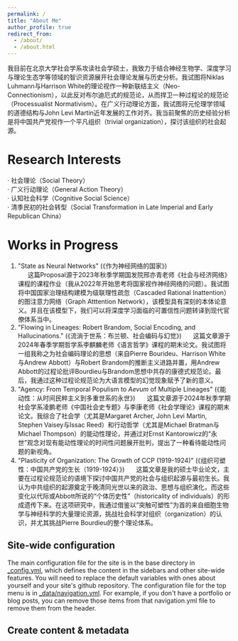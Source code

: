 ```yaml
---
permalink: /
title: "About Me"
author_profile: true
redirect_from: 
  - /about/
  - /about.html
---
```


我目前在北京大学社会学系攻读社会学硕士，我致力于结合神经生物学、深度学习与理论生态学等领域的智识资源展开社会理论发展与历史分析。我试图将Niklas Luhmann与Harrison White的理论视作一种新联结主义（Neo-Connectionism），以此反对布尔迪厄式的规范论，从而捍卫一种过程论的规范论（Processualist Normativism）。在广义行动理论方面，我试图将元伦理学领域的道德结构与John Levi Martin近年发展的工作对齐。我当前聚焦的历史经验分析是将中国共产党视作一个平凡组织（trivial organization），探讨该组织的社会起源。

Research Interests
======
· 社会理论（Social Theory） <br>
· 广义行动理论（General Action Theory） <br>
· 认知社会科学（Cognitive Social Science） <br>
· 清季民初的社会转型（Social Transformation in Late Imperial and Early Republican China）

Works in Progress
======
1. "State as Neural Networks" (《作为神经网络的国家》) <br>
&ensp; &ensp; 这篇Proposal源于2023年秋季学期国发院邢亦青老师《社会与经济网络》课程的课程作业（我从2022年开始思考将国家视作神经网络的问题）。我试图将中国国家治理结构建模为级联理性疏忽（Cascaded Rational Inattention）的图注意力网络（Graph Atttention Network），该模型具有深刻的本体论意义。并且在该模型下，我们可以将深度学习面临的可置信性问题转译到现代官僚体系当中。
2. "Flowing in Lineages: Robert Brandom, Social Encoding, and Hallucinations." (《流淌于世系：布兰顿、社会编码与幻觉》)
&ensp; &ensp; 这篇文章源于2024年春季学期哲学系李麒麟老师《语言哲学》课程的期末论文。我试图将一组我称之为社会编码理论的思想（来自Pierre Bourideu、Harrison White与Andrew Abbott）与Robert Brandom的推断主义进路并置，用Andrew Abbott的过程论批评Bourdieu与Brandom思想中共存的康德式规范论。最后，我通过这种过程论规范论为大语言模型的幻觉现象赋予了新的意义。
3. "Agency: From Temporal Populism to _Aevum_ of Multiple Lineages" (《能动性：从时间民粹主义到多重世系的永世》)
&ensp; &ensp; 这篇文章源于2024年秋季学期社会学系凌鹏老师《中国社会史专题》与李康老师《社会学理论》课程的期末论文。我综合了社会学（尤其是Margaret Archer, John Levi Martin, Stephen Vaisey与Issac Reed）和行动哲学（尤其是Michael Bratman与Michael Thompson）的能动性理论，并通过对Ernst Kantorowicz的“永世”观念对现有能动性理论的时间性问题展开批判，提出了一种看待能动性问题的新视角。
4. "Plasticity of Organization: The Growth of CCP (1919-1924)" (《组织可塑性：中国共产党的生长（1919-1924）》)
&ensp; &ensp; 这篇文章是我的硕士毕业论文，主要在过程论规范论的语境下探讨中国共产党的社会与组织起源与最初生长。我认为中共组织的起源奠定于晚清同光世以来的政治、思想与组织演化，而这些变化以代际或Abbott所说的“个体历史性”（historicality of individuals）的形成遗传下来。在这项研究中，我通过借鉴以“突触可塑性”为首的来自细胞生物学与神经科学的大量理论资源，挑战社会科学对组织（organization）的认识，并尤其挑战Pierre Bourdieu的整个理论体系。

Site-wide configuration
------
The main configuration file for the site is in the base directory in [_config.yml](https://github.com/academicpages/academicpages.github.io/blob/master/_config.yml), which defines the content in the sidebars and other site-wide features. You will need to replace the default variables with ones about yourself and your site's github repository. The configuration file for the top menu is in [_data/navigation.yml](https://github.com/academicpages/academicpages.github.io/blob/master/_data/navigation.yml). For example, if you don't have a portfolio or blog posts, you can remove those items from that navigation.yml file to remove them from the header. 

Create content & metadata
------

